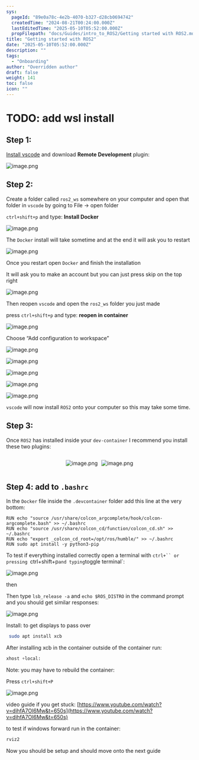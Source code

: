 ```yaml
---
sys:
  pageId: "89e0a78c-4e2b-4070-b327-d28cb0694742"
  createdTime: "2024-08-21T00:24:00.000Z"
  lastEditedTime: "2025-05-10T05:52:00.000Z"
  propFilepath: "docs/Guides/intro_to_ROS2/Getting started with ROS2.md"
title: "Getting started with ROS2"
date: "2025-05-10T05:52:00.000Z"
description: ""
tags:
  - "Onboarding"
author: "Overridden author"
draft: false
weight: 141
toc: false
icon: ""
---
```


# TODO: add wsl install

## Step 1:

[Install vscode](https://code.visualstudio.com/download) and download **Remote Development** plugin:

![image.png](https://prod-files-secure.s3.us-west-2.amazonaws.com/d518164a-d88e-44d1-a4ee-3adb3bd8bce0/efb52993-1881-4a40-b95e-6f020334f022/image.png?X-Amz-Algorithm=AWS4-HMAC-SHA256&X-Amz-Content-Sha256=UNSIGNED-PAYLOAD&X-Amz-Credential=ASIAZI2LB466WXSMDX2M%2F20250711%2Fus-west-2%2Fs3%2Faws4_request&X-Amz-Date=20250711T132520Z&X-Amz-Expires=3600&X-Amz-Security-Token=IQoJb3JpZ2luX2VjEMz%2F%2F%2F%2F%2F%2F%2F%2F%2F%2FwEaCXVzLXdlc3QtMiJGMEQCIE%2FOjDlqYll%2Bj%2F1scJxyqs%2FOaLBJeJ9FNpKE8vXIx3kbAiBMOgj9lsOUfey9QU5y3tT73zRSFuUFtNZfcTNdoq5UCSqIBAjV%2F%2F%2F%2F%2F%2F%2F%2F%2F%2F8BEAAaDDYzNzQyMzE4MzgwNSIMxKrbznIDOaoiPBE4KtwDPLtpqAt2U6xzZpfm1ZLJucSDqC0ygHKqSkWgxi7F55RpYsy%2FyRzaRJO0GsWguZJoPPlJsEXHHkAV9QbkamMty9VwmeDXX7oPbOrFMY97y9DkGVurni38xyJFFhT%2F4vySihHn6F9taX%2FYSfK7MeFvM8tt1mQhWFxnGXv4vnB8lc7egcxUvpyanH1z3a6jCQV2FioyIIs7R8eHZou0ubUmnviGXzDtlqSrI%2FBuDw23RMx5L1bHjakcN304RfXf4YlCcz2AdP8FxF%2BIx8rrwtL%2BmD1nWFq9Z%2Bd0%2BtJ9klidcKkoZvnbYhQ%2FIl3HndUEcgXkLFegZJjdUa%2BcDgWWWE9OSr5eSfsyxPYp8UBZHs%2B8iKqyoB%2F44dmUyShD2ahA8e4vNEajv3uflH6W7be92sKbJCzYVxLiGDbvJ77hQwHmjzdz79uCIvznP7sDa6RWsiGBmNv2ZQ5JitCIK0bACabusdFmNQsGPC0kGqoJzGjHuz%2BJZ4lrEKe624q3UpXf0APlci4a%2Bu4McCfLGyVJ9bbl222ahWcD2h%2Fo0LCmTMenKBrubs5GcZxXfjeHks%2FNxya4QtuMqFt%2Bk3iyC4Wco5OE%2FIVruCprpiUI0hlCBPrNimx8g7ixfTCAea3Aq1cw8P7DwwY6pgGULO2pX1IiTRhhocv%2FU%2BbG2LeZ5HWvHxXln6ydmbX1WlKYgbABC2I%2FNtrbSS%2BQ5Mi8rQOanI9wwIlV3p6Xla09EDSKMrkVBuLLw2UOMd7nkD%2FIoSozXYBp5IZYV9QH74mqDVysA%2BTfx0eh2A6Hj%2BasKzwal9wB9j%2FukdYz%2Bqb6lU7pJuxC9qFTaN8Io55r6R5z3T11Yox9j1jv8eOMsPhp5V1bQI9Z&X-Amz-Signature=94d6450c4e18c6a60cb9683f06ed071dd7139182e046fa3088ea448353299f3a&X-Amz-SignedHeaders=host&x-amz-checksum-mode=ENABLED&x-id=GetObject)

## Step 2:

Create a folder called `ros2_ws` somewhere on your computer and open that folder in `vscode` by going to File → open folder 

`ctrl+shift+p` and type: **Install Docker**

![image.png](https://prod-files-secure.s3.us-west-2.amazonaws.com/d518164a-d88e-44d1-a4ee-3adb3bd8bce0/2269dc0e-1cd5-47ff-bceb-c04ad9b2eab0/image.png?X-Amz-Algorithm=AWS4-HMAC-SHA256&X-Amz-Content-Sha256=UNSIGNED-PAYLOAD&X-Amz-Credential=ASIAZI2LB466WXSMDX2M%2F20250711%2Fus-west-2%2Fs3%2Faws4_request&X-Amz-Date=20250711T132519Z&X-Amz-Expires=3600&X-Amz-Security-Token=IQoJb3JpZ2luX2VjEMz%2F%2F%2F%2F%2F%2F%2F%2F%2F%2FwEaCXVzLXdlc3QtMiJGMEQCIE%2FOjDlqYll%2Bj%2F1scJxyqs%2FOaLBJeJ9FNpKE8vXIx3kbAiBMOgj9lsOUfey9QU5y3tT73zRSFuUFtNZfcTNdoq5UCSqIBAjV%2F%2F%2F%2F%2F%2F%2F%2F%2F%2F8BEAAaDDYzNzQyMzE4MzgwNSIMxKrbznIDOaoiPBE4KtwDPLtpqAt2U6xzZpfm1ZLJucSDqC0ygHKqSkWgxi7F55RpYsy%2FyRzaRJO0GsWguZJoPPlJsEXHHkAV9QbkamMty9VwmeDXX7oPbOrFMY97y9DkGVurni38xyJFFhT%2F4vySihHn6F9taX%2FYSfK7MeFvM8tt1mQhWFxnGXv4vnB8lc7egcxUvpyanH1z3a6jCQV2FioyIIs7R8eHZou0ubUmnviGXzDtlqSrI%2FBuDw23RMx5L1bHjakcN304RfXf4YlCcz2AdP8FxF%2BIx8rrwtL%2BmD1nWFq9Z%2Bd0%2BtJ9klidcKkoZvnbYhQ%2FIl3HndUEcgXkLFegZJjdUa%2BcDgWWWE9OSr5eSfsyxPYp8UBZHs%2B8iKqyoB%2F44dmUyShD2ahA8e4vNEajv3uflH6W7be92sKbJCzYVxLiGDbvJ77hQwHmjzdz79uCIvznP7sDa6RWsiGBmNv2ZQ5JitCIK0bACabusdFmNQsGPC0kGqoJzGjHuz%2BJZ4lrEKe624q3UpXf0APlci4a%2Bu4McCfLGyVJ9bbl222ahWcD2h%2Fo0LCmTMenKBrubs5GcZxXfjeHks%2FNxya4QtuMqFt%2Bk3iyC4Wco5OE%2FIVruCprpiUI0hlCBPrNimx8g7ixfTCAea3Aq1cw8P7DwwY6pgGULO2pX1IiTRhhocv%2FU%2BbG2LeZ5HWvHxXln6ydmbX1WlKYgbABC2I%2FNtrbSS%2BQ5Mi8rQOanI9wwIlV3p6Xla09EDSKMrkVBuLLw2UOMd7nkD%2FIoSozXYBp5IZYV9QH74mqDVysA%2BTfx0eh2A6Hj%2BasKzwal9wB9j%2FukdYz%2Bqb6lU7pJuxC9qFTaN8Io55r6R5z3T11Yox9j1jv8eOMsPhp5V1bQI9Z&X-Amz-Signature=5bd416fa918ffd9635031dbfabc5d58aaaad5085023d6e53d3857267a88a3eb0&X-Amz-SignedHeaders=host&x-amz-checksum-mode=ENABLED&x-id=GetObject)

The `Docker` install will take sometime and at the end it will ask you to restart

![image.png](https://prod-files-secure.s3.us-west-2.amazonaws.com/d518164a-d88e-44d1-a4ee-3adb3bd8bce0/ed233f78-be33-4b1f-b89c-9c346c0e961e/image.png?X-Amz-Algorithm=AWS4-HMAC-SHA256&X-Amz-Content-Sha256=UNSIGNED-PAYLOAD&X-Amz-Credential=ASIAZI2LB466WXSMDX2M%2F20250711%2Fus-west-2%2Fs3%2Faws4_request&X-Amz-Date=20250711T132519Z&X-Amz-Expires=3600&X-Amz-Security-Token=IQoJb3JpZ2luX2VjEMz%2F%2F%2F%2F%2F%2F%2F%2F%2F%2FwEaCXVzLXdlc3QtMiJGMEQCIE%2FOjDlqYll%2Bj%2F1scJxyqs%2FOaLBJeJ9FNpKE8vXIx3kbAiBMOgj9lsOUfey9QU5y3tT73zRSFuUFtNZfcTNdoq5UCSqIBAjV%2F%2F%2F%2F%2F%2F%2F%2F%2F%2F8BEAAaDDYzNzQyMzE4MzgwNSIMxKrbznIDOaoiPBE4KtwDPLtpqAt2U6xzZpfm1ZLJucSDqC0ygHKqSkWgxi7F55RpYsy%2FyRzaRJO0GsWguZJoPPlJsEXHHkAV9QbkamMty9VwmeDXX7oPbOrFMY97y9DkGVurni38xyJFFhT%2F4vySihHn6F9taX%2FYSfK7MeFvM8tt1mQhWFxnGXv4vnB8lc7egcxUvpyanH1z3a6jCQV2FioyIIs7R8eHZou0ubUmnviGXzDtlqSrI%2FBuDw23RMx5L1bHjakcN304RfXf4YlCcz2AdP8FxF%2BIx8rrwtL%2BmD1nWFq9Z%2Bd0%2BtJ9klidcKkoZvnbYhQ%2FIl3HndUEcgXkLFegZJjdUa%2BcDgWWWE9OSr5eSfsyxPYp8UBZHs%2B8iKqyoB%2F44dmUyShD2ahA8e4vNEajv3uflH6W7be92sKbJCzYVxLiGDbvJ77hQwHmjzdz79uCIvznP7sDa6RWsiGBmNv2ZQ5JitCIK0bACabusdFmNQsGPC0kGqoJzGjHuz%2BJZ4lrEKe624q3UpXf0APlci4a%2Bu4McCfLGyVJ9bbl222ahWcD2h%2Fo0LCmTMenKBrubs5GcZxXfjeHks%2FNxya4QtuMqFt%2Bk3iyC4Wco5OE%2FIVruCprpiUI0hlCBPrNimx8g7ixfTCAea3Aq1cw8P7DwwY6pgGULO2pX1IiTRhhocv%2FU%2BbG2LeZ5HWvHxXln6ydmbX1WlKYgbABC2I%2FNtrbSS%2BQ5Mi8rQOanI9wwIlV3p6Xla09EDSKMrkVBuLLw2UOMd7nkD%2FIoSozXYBp5IZYV9QH74mqDVysA%2BTfx0eh2A6Hj%2BasKzwal9wB9j%2FukdYz%2Bqb6lU7pJuxC9qFTaN8Io55r6R5z3T11Yox9j1jv8eOMsPhp5V1bQI9Z&X-Amz-Signature=9bfda0313495f6982377dc3db69f8f45bbdf7ff2cbb1324f2e1fe5f2a8ce2417&X-Amz-SignedHeaders=host&x-amz-checksum-mode=ENABLED&x-id=GetObject)

Once you restart open `Docker` and finish the installation

It will ask you to make an account but you can just press skip on the top right

![image.png](https://prod-files-secure.s3.us-west-2.amazonaws.com/d518164a-d88e-44d1-a4ee-3adb3bd8bce0/21010ad9-1659-4fd9-9f59-9932a09b2a3d/image.png?X-Amz-Algorithm=AWS4-HMAC-SHA256&X-Amz-Content-Sha256=UNSIGNED-PAYLOAD&X-Amz-Credential=ASIAZI2LB466WXSMDX2M%2F20250711%2Fus-west-2%2Fs3%2Faws4_request&X-Amz-Date=20250711T132520Z&X-Amz-Expires=3600&X-Amz-Security-Token=IQoJb3JpZ2luX2VjEMz%2F%2F%2F%2F%2F%2F%2F%2F%2F%2FwEaCXVzLXdlc3QtMiJGMEQCIE%2FOjDlqYll%2Bj%2F1scJxyqs%2FOaLBJeJ9FNpKE8vXIx3kbAiBMOgj9lsOUfey9QU5y3tT73zRSFuUFtNZfcTNdoq5UCSqIBAjV%2F%2F%2F%2F%2F%2F%2F%2F%2F%2F8BEAAaDDYzNzQyMzE4MzgwNSIMxKrbznIDOaoiPBE4KtwDPLtpqAt2U6xzZpfm1ZLJucSDqC0ygHKqSkWgxi7F55RpYsy%2FyRzaRJO0GsWguZJoPPlJsEXHHkAV9QbkamMty9VwmeDXX7oPbOrFMY97y9DkGVurni38xyJFFhT%2F4vySihHn6F9taX%2FYSfK7MeFvM8tt1mQhWFxnGXv4vnB8lc7egcxUvpyanH1z3a6jCQV2FioyIIs7R8eHZou0ubUmnviGXzDtlqSrI%2FBuDw23RMx5L1bHjakcN304RfXf4YlCcz2AdP8FxF%2BIx8rrwtL%2BmD1nWFq9Z%2Bd0%2BtJ9klidcKkoZvnbYhQ%2FIl3HndUEcgXkLFegZJjdUa%2BcDgWWWE9OSr5eSfsyxPYp8UBZHs%2B8iKqyoB%2F44dmUyShD2ahA8e4vNEajv3uflH6W7be92sKbJCzYVxLiGDbvJ77hQwHmjzdz79uCIvznP7sDa6RWsiGBmNv2ZQ5JitCIK0bACabusdFmNQsGPC0kGqoJzGjHuz%2BJZ4lrEKe624q3UpXf0APlci4a%2Bu4McCfLGyVJ9bbl222ahWcD2h%2Fo0LCmTMenKBrubs5GcZxXfjeHks%2FNxya4QtuMqFt%2Bk3iyC4Wco5OE%2FIVruCprpiUI0hlCBPrNimx8g7ixfTCAea3Aq1cw8P7DwwY6pgGULO2pX1IiTRhhocv%2FU%2BbG2LeZ5HWvHxXln6ydmbX1WlKYgbABC2I%2FNtrbSS%2BQ5Mi8rQOanI9wwIlV3p6Xla09EDSKMrkVBuLLw2UOMd7nkD%2FIoSozXYBp5IZYV9QH74mqDVysA%2BTfx0eh2A6Hj%2BasKzwal9wB9j%2FukdYz%2Bqb6lU7pJuxC9qFTaN8Io55r6R5z3T11Yox9j1jv8eOMsPhp5V1bQI9Z&X-Amz-Signature=157711e9a3ca779c3a9ea708873cd8ed04d6fb5e0c6c383aa46b7566afe474a2&X-Amz-SignedHeaders=host&x-amz-checksum-mode=ENABLED&x-id=GetObject)

Then reopen `vscode` and open the `ros2_ws` folder you just made

press `ctrl+shift+p` and type: **reopen in container**

![image.png](https://prod-files-secure.s3.us-west-2.amazonaws.com/d518164a-d88e-44d1-a4ee-3adb3bd8bce0/4e93b8c2-41ad-488c-8095-c74205196118/image.png?X-Amz-Algorithm=AWS4-HMAC-SHA256&X-Amz-Content-Sha256=UNSIGNED-PAYLOAD&X-Amz-Credential=ASIAZI2LB466WXSMDX2M%2F20250711%2Fus-west-2%2Fs3%2Faws4_request&X-Amz-Date=20250711T132519Z&X-Amz-Expires=3600&X-Amz-Security-Token=IQoJb3JpZ2luX2VjEMz%2F%2F%2F%2F%2F%2F%2F%2F%2F%2FwEaCXVzLXdlc3QtMiJGMEQCIE%2FOjDlqYll%2Bj%2F1scJxyqs%2FOaLBJeJ9FNpKE8vXIx3kbAiBMOgj9lsOUfey9QU5y3tT73zRSFuUFtNZfcTNdoq5UCSqIBAjV%2F%2F%2F%2F%2F%2F%2F%2F%2F%2F8BEAAaDDYzNzQyMzE4MzgwNSIMxKrbznIDOaoiPBE4KtwDPLtpqAt2U6xzZpfm1ZLJucSDqC0ygHKqSkWgxi7F55RpYsy%2FyRzaRJO0GsWguZJoPPlJsEXHHkAV9QbkamMty9VwmeDXX7oPbOrFMY97y9DkGVurni38xyJFFhT%2F4vySihHn6F9taX%2FYSfK7MeFvM8tt1mQhWFxnGXv4vnB8lc7egcxUvpyanH1z3a6jCQV2FioyIIs7R8eHZou0ubUmnviGXzDtlqSrI%2FBuDw23RMx5L1bHjakcN304RfXf4YlCcz2AdP8FxF%2BIx8rrwtL%2BmD1nWFq9Z%2Bd0%2BtJ9klidcKkoZvnbYhQ%2FIl3HndUEcgXkLFegZJjdUa%2BcDgWWWE9OSr5eSfsyxPYp8UBZHs%2B8iKqyoB%2F44dmUyShD2ahA8e4vNEajv3uflH6W7be92sKbJCzYVxLiGDbvJ77hQwHmjzdz79uCIvznP7sDa6RWsiGBmNv2ZQ5JitCIK0bACabusdFmNQsGPC0kGqoJzGjHuz%2BJZ4lrEKe624q3UpXf0APlci4a%2Bu4McCfLGyVJ9bbl222ahWcD2h%2Fo0LCmTMenKBrubs5GcZxXfjeHks%2FNxya4QtuMqFt%2Bk3iyC4Wco5OE%2FIVruCprpiUI0hlCBPrNimx8g7ixfTCAea3Aq1cw8P7DwwY6pgGULO2pX1IiTRhhocv%2FU%2BbG2LeZ5HWvHxXln6ydmbX1WlKYgbABC2I%2FNtrbSS%2BQ5Mi8rQOanI9wwIlV3p6Xla09EDSKMrkVBuLLw2UOMd7nkD%2FIoSozXYBp5IZYV9QH74mqDVysA%2BTfx0eh2A6Hj%2BasKzwal9wB9j%2FukdYz%2Bqb6lU7pJuxC9qFTaN8Io55r6R5z3T11Yox9j1jv8eOMsPhp5V1bQI9Z&X-Amz-Signature=4f27d94ddb51c35074fb946c4d2460b7ffc59e13bc699a0dd97ff3533f25a5fe&X-Amz-SignedHeaders=host&x-amz-checksum-mode=ENABLED&x-id=GetObject)

Choose “Add configuration to workspace”

![image.png](https://prod-files-secure.s3.us-west-2.amazonaws.com/d518164a-d88e-44d1-a4ee-3adb3bd8bce0/9560b282-5060-4989-ba37-97e7b2c22476/image.png?X-Amz-Algorithm=AWS4-HMAC-SHA256&X-Amz-Content-Sha256=UNSIGNED-PAYLOAD&X-Amz-Credential=ASIAZI2LB466WXSMDX2M%2F20250711%2Fus-west-2%2Fs3%2Faws4_request&X-Amz-Date=20250711T132520Z&X-Amz-Expires=3600&X-Amz-Security-Token=IQoJb3JpZ2luX2VjEMz%2F%2F%2F%2F%2F%2F%2F%2F%2F%2FwEaCXVzLXdlc3QtMiJGMEQCIE%2FOjDlqYll%2Bj%2F1scJxyqs%2FOaLBJeJ9FNpKE8vXIx3kbAiBMOgj9lsOUfey9QU5y3tT73zRSFuUFtNZfcTNdoq5UCSqIBAjV%2F%2F%2F%2F%2F%2F%2F%2F%2F%2F8BEAAaDDYzNzQyMzE4MzgwNSIMxKrbznIDOaoiPBE4KtwDPLtpqAt2U6xzZpfm1ZLJucSDqC0ygHKqSkWgxi7F55RpYsy%2FyRzaRJO0GsWguZJoPPlJsEXHHkAV9QbkamMty9VwmeDXX7oPbOrFMY97y9DkGVurni38xyJFFhT%2F4vySihHn6F9taX%2FYSfK7MeFvM8tt1mQhWFxnGXv4vnB8lc7egcxUvpyanH1z3a6jCQV2FioyIIs7R8eHZou0ubUmnviGXzDtlqSrI%2FBuDw23RMx5L1bHjakcN304RfXf4YlCcz2AdP8FxF%2BIx8rrwtL%2BmD1nWFq9Z%2Bd0%2BtJ9klidcKkoZvnbYhQ%2FIl3HndUEcgXkLFegZJjdUa%2BcDgWWWE9OSr5eSfsyxPYp8UBZHs%2B8iKqyoB%2F44dmUyShD2ahA8e4vNEajv3uflH6W7be92sKbJCzYVxLiGDbvJ77hQwHmjzdz79uCIvznP7sDa6RWsiGBmNv2ZQ5JitCIK0bACabusdFmNQsGPC0kGqoJzGjHuz%2BJZ4lrEKe624q3UpXf0APlci4a%2Bu4McCfLGyVJ9bbl222ahWcD2h%2Fo0LCmTMenKBrubs5GcZxXfjeHks%2FNxya4QtuMqFt%2Bk3iyC4Wco5OE%2FIVruCprpiUI0hlCBPrNimx8g7ixfTCAea3Aq1cw8P7DwwY6pgGULO2pX1IiTRhhocv%2FU%2BbG2LeZ5HWvHxXln6ydmbX1WlKYgbABC2I%2FNtrbSS%2BQ5Mi8rQOanI9wwIlV3p6Xla09EDSKMrkVBuLLw2UOMd7nkD%2FIoSozXYBp5IZYV9QH74mqDVysA%2BTfx0eh2A6Hj%2BasKzwal9wB9j%2FukdYz%2Bqb6lU7pJuxC9qFTaN8Io55r6R5z3T11Yox9j1jv8eOMsPhp5V1bQI9Z&X-Amz-Signature=3e445053324e92a6baa0237d3d27d866f9adeaab72ef5695674343e3ef86bb9f&X-Amz-SignedHeaders=host&x-amz-checksum-mode=ENABLED&x-id=GetObject)

![image.png](https://prod-files-secure.s3.us-west-2.amazonaws.com/d518164a-d88e-44d1-a4ee-3adb3bd8bce0/2ee63f81-886b-48e8-a553-dc6e5eac99e4/image.png?X-Amz-Algorithm=AWS4-HMAC-SHA256&X-Amz-Content-Sha256=UNSIGNED-PAYLOAD&X-Amz-Credential=ASIAZI2LB466WXSMDX2M%2F20250711%2Fus-west-2%2Fs3%2Faws4_request&X-Amz-Date=20250711T132520Z&X-Amz-Expires=3600&X-Amz-Security-Token=IQoJb3JpZ2luX2VjEMz%2F%2F%2F%2F%2F%2F%2F%2F%2F%2FwEaCXVzLXdlc3QtMiJGMEQCIE%2FOjDlqYll%2Bj%2F1scJxyqs%2FOaLBJeJ9FNpKE8vXIx3kbAiBMOgj9lsOUfey9QU5y3tT73zRSFuUFtNZfcTNdoq5UCSqIBAjV%2F%2F%2F%2F%2F%2F%2F%2F%2F%2F8BEAAaDDYzNzQyMzE4MzgwNSIMxKrbznIDOaoiPBE4KtwDPLtpqAt2U6xzZpfm1ZLJucSDqC0ygHKqSkWgxi7F55RpYsy%2FyRzaRJO0GsWguZJoPPlJsEXHHkAV9QbkamMty9VwmeDXX7oPbOrFMY97y9DkGVurni38xyJFFhT%2F4vySihHn6F9taX%2FYSfK7MeFvM8tt1mQhWFxnGXv4vnB8lc7egcxUvpyanH1z3a6jCQV2FioyIIs7R8eHZou0ubUmnviGXzDtlqSrI%2FBuDw23RMx5L1bHjakcN304RfXf4YlCcz2AdP8FxF%2BIx8rrwtL%2BmD1nWFq9Z%2Bd0%2BtJ9klidcKkoZvnbYhQ%2FIl3HndUEcgXkLFegZJjdUa%2BcDgWWWE9OSr5eSfsyxPYp8UBZHs%2B8iKqyoB%2F44dmUyShD2ahA8e4vNEajv3uflH6W7be92sKbJCzYVxLiGDbvJ77hQwHmjzdz79uCIvznP7sDa6RWsiGBmNv2ZQ5JitCIK0bACabusdFmNQsGPC0kGqoJzGjHuz%2BJZ4lrEKe624q3UpXf0APlci4a%2Bu4McCfLGyVJ9bbl222ahWcD2h%2Fo0LCmTMenKBrubs5GcZxXfjeHks%2FNxya4QtuMqFt%2Bk3iyC4Wco5OE%2FIVruCprpiUI0hlCBPrNimx8g7ixfTCAea3Aq1cw8P7DwwY6pgGULO2pX1IiTRhhocv%2FU%2BbG2LeZ5HWvHxXln6ydmbX1WlKYgbABC2I%2FNtrbSS%2BQ5Mi8rQOanI9wwIlV3p6Xla09EDSKMrkVBuLLw2UOMd7nkD%2FIoSozXYBp5IZYV9QH74mqDVysA%2BTfx0eh2A6Hj%2BasKzwal9wB9j%2FukdYz%2Bqb6lU7pJuxC9qFTaN8Io55r6R5z3T11Yox9j1jv8eOMsPhp5V1bQI9Z&X-Amz-Signature=5d90f63776d10d927c1d8072ab52ab5a734f94b2ba05cf4bfbf76dc934349579&X-Amz-SignedHeaders=host&x-amz-checksum-mode=ENABLED&x-id=GetObject)

![image.png](https://prod-files-secure.s3.us-west-2.amazonaws.com/d518164a-d88e-44d1-a4ee-3adb3bd8bce0/ae1580b2-b048-407e-aed9-b584224a7a04/image.png?X-Amz-Algorithm=AWS4-HMAC-SHA256&X-Amz-Content-Sha256=UNSIGNED-PAYLOAD&X-Amz-Credential=ASIAZI2LB466WXSMDX2M%2F20250711%2Fus-west-2%2Fs3%2Faws4_request&X-Amz-Date=20250711T132519Z&X-Amz-Expires=3600&X-Amz-Security-Token=IQoJb3JpZ2luX2VjEMz%2F%2F%2F%2F%2F%2F%2F%2F%2F%2FwEaCXVzLXdlc3QtMiJGMEQCIE%2FOjDlqYll%2Bj%2F1scJxyqs%2FOaLBJeJ9FNpKE8vXIx3kbAiBMOgj9lsOUfey9QU5y3tT73zRSFuUFtNZfcTNdoq5UCSqIBAjV%2F%2F%2F%2F%2F%2F%2F%2F%2F%2F8BEAAaDDYzNzQyMzE4MzgwNSIMxKrbznIDOaoiPBE4KtwDPLtpqAt2U6xzZpfm1ZLJucSDqC0ygHKqSkWgxi7F55RpYsy%2FyRzaRJO0GsWguZJoPPlJsEXHHkAV9QbkamMty9VwmeDXX7oPbOrFMY97y9DkGVurni38xyJFFhT%2F4vySihHn6F9taX%2FYSfK7MeFvM8tt1mQhWFxnGXv4vnB8lc7egcxUvpyanH1z3a6jCQV2FioyIIs7R8eHZou0ubUmnviGXzDtlqSrI%2FBuDw23RMx5L1bHjakcN304RfXf4YlCcz2AdP8FxF%2BIx8rrwtL%2BmD1nWFq9Z%2Bd0%2BtJ9klidcKkoZvnbYhQ%2FIl3HndUEcgXkLFegZJjdUa%2BcDgWWWE9OSr5eSfsyxPYp8UBZHs%2B8iKqyoB%2F44dmUyShD2ahA8e4vNEajv3uflH6W7be92sKbJCzYVxLiGDbvJ77hQwHmjzdz79uCIvznP7sDa6RWsiGBmNv2ZQ5JitCIK0bACabusdFmNQsGPC0kGqoJzGjHuz%2BJZ4lrEKe624q3UpXf0APlci4a%2Bu4McCfLGyVJ9bbl222ahWcD2h%2Fo0LCmTMenKBrubs5GcZxXfjeHks%2FNxya4QtuMqFt%2Bk3iyC4Wco5OE%2FIVruCprpiUI0hlCBPrNimx8g7ixfTCAea3Aq1cw8P7DwwY6pgGULO2pX1IiTRhhocv%2FU%2BbG2LeZ5HWvHxXln6ydmbX1WlKYgbABC2I%2FNtrbSS%2BQ5Mi8rQOanI9wwIlV3p6Xla09EDSKMrkVBuLLw2UOMd7nkD%2FIoSozXYBp5IZYV9QH74mqDVysA%2BTfx0eh2A6Hj%2BasKzwal9wB9j%2FukdYz%2Bqb6lU7pJuxC9qFTaN8Io55r6R5z3T11Yox9j1jv8eOMsPhp5V1bQI9Z&X-Amz-Signature=b889527e2f4fa7f32228f9d9f0db08ef972c03459a5ad82ff7d4d48b9907a4ad&X-Amz-SignedHeaders=host&x-amz-checksum-mode=ENABLED&x-id=GetObject)

![image.png](https://prod-files-secure.s3.us-west-2.amazonaws.com/d518164a-d88e-44d1-a4ee-3adb3bd8bce0/53255b28-f75e-430f-b9e3-c0ac8577e42b/image.png?X-Amz-Algorithm=AWS4-HMAC-SHA256&X-Amz-Content-Sha256=UNSIGNED-PAYLOAD&X-Amz-Credential=ASIAZI2LB466WXSMDX2M%2F20250711%2Fus-west-2%2Fs3%2Faws4_request&X-Amz-Date=20250711T132519Z&X-Amz-Expires=3600&X-Amz-Security-Token=IQoJb3JpZ2luX2VjEMz%2F%2F%2F%2F%2F%2F%2F%2F%2F%2FwEaCXVzLXdlc3QtMiJGMEQCIE%2FOjDlqYll%2Bj%2F1scJxyqs%2FOaLBJeJ9FNpKE8vXIx3kbAiBMOgj9lsOUfey9QU5y3tT73zRSFuUFtNZfcTNdoq5UCSqIBAjV%2F%2F%2F%2F%2F%2F%2F%2F%2F%2F8BEAAaDDYzNzQyMzE4MzgwNSIMxKrbznIDOaoiPBE4KtwDPLtpqAt2U6xzZpfm1ZLJucSDqC0ygHKqSkWgxi7F55RpYsy%2FyRzaRJO0GsWguZJoPPlJsEXHHkAV9QbkamMty9VwmeDXX7oPbOrFMY97y9DkGVurni38xyJFFhT%2F4vySihHn6F9taX%2FYSfK7MeFvM8tt1mQhWFxnGXv4vnB8lc7egcxUvpyanH1z3a6jCQV2FioyIIs7R8eHZou0ubUmnviGXzDtlqSrI%2FBuDw23RMx5L1bHjakcN304RfXf4YlCcz2AdP8FxF%2BIx8rrwtL%2BmD1nWFq9Z%2Bd0%2BtJ9klidcKkoZvnbYhQ%2FIl3HndUEcgXkLFegZJjdUa%2BcDgWWWE9OSr5eSfsyxPYp8UBZHs%2B8iKqyoB%2F44dmUyShD2ahA8e4vNEajv3uflH6W7be92sKbJCzYVxLiGDbvJ77hQwHmjzdz79uCIvznP7sDa6RWsiGBmNv2ZQ5JitCIK0bACabusdFmNQsGPC0kGqoJzGjHuz%2BJZ4lrEKe624q3UpXf0APlci4a%2Bu4McCfLGyVJ9bbl222ahWcD2h%2Fo0LCmTMenKBrubs5GcZxXfjeHks%2FNxya4QtuMqFt%2Bk3iyC4Wco5OE%2FIVruCprpiUI0hlCBPrNimx8g7ixfTCAea3Aq1cw8P7DwwY6pgGULO2pX1IiTRhhocv%2FU%2BbG2LeZ5HWvHxXln6ydmbX1WlKYgbABC2I%2FNtrbSS%2BQ5Mi8rQOanI9wwIlV3p6Xla09EDSKMrkVBuLLw2UOMd7nkD%2FIoSozXYBp5IZYV9QH74mqDVysA%2BTfx0eh2A6Hj%2BasKzwal9wB9j%2FukdYz%2Bqb6lU7pJuxC9qFTaN8Io55r6R5z3T11Yox9j1jv8eOMsPhp5V1bQI9Z&X-Amz-Signature=42ccdc4fffcc79bdee850683c57641071e60bf8c63a9176621997a9af2a02b26&X-Amz-SignedHeaders=host&x-amz-checksum-mode=ENABLED&x-id=GetObject)

![image.png](https://prod-files-secure.s3.us-west-2.amazonaws.com/d518164a-d88e-44d1-a4ee-3adb3bd8bce0/7c562767-5af9-4ffb-97d1-327bcdf4ee00/image.png?X-Amz-Algorithm=AWS4-HMAC-SHA256&X-Amz-Content-Sha256=UNSIGNED-PAYLOAD&X-Amz-Credential=ASIAZI2LB466WXSMDX2M%2F20250711%2Fus-west-2%2Fs3%2Faws4_request&X-Amz-Date=20250711T132520Z&X-Amz-Expires=3600&X-Amz-Security-Token=IQoJb3JpZ2luX2VjEMz%2F%2F%2F%2F%2F%2F%2F%2F%2F%2FwEaCXVzLXdlc3QtMiJGMEQCIE%2FOjDlqYll%2Bj%2F1scJxyqs%2FOaLBJeJ9FNpKE8vXIx3kbAiBMOgj9lsOUfey9QU5y3tT73zRSFuUFtNZfcTNdoq5UCSqIBAjV%2F%2F%2F%2F%2F%2F%2F%2F%2F%2F8BEAAaDDYzNzQyMzE4MzgwNSIMxKrbznIDOaoiPBE4KtwDPLtpqAt2U6xzZpfm1ZLJucSDqC0ygHKqSkWgxi7F55RpYsy%2FyRzaRJO0GsWguZJoPPlJsEXHHkAV9QbkamMty9VwmeDXX7oPbOrFMY97y9DkGVurni38xyJFFhT%2F4vySihHn6F9taX%2FYSfK7MeFvM8tt1mQhWFxnGXv4vnB8lc7egcxUvpyanH1z3a6jCQV2FioyIIs7R8eHZou0ubUmnviGXzDtlqSrI%2FBuDw23RMx5L1bHjakcN304RfXf4YlCcz2AdP8FxF%2BIx8rrwtL%2BmD1nWFq9Z%2Bd0%2BtJ9klidcKkoZvnbYhQ%2FIl3HndUEcgXkLFegZJjdUa%2BcDgWWWE9OSr5eSfsyxPYp8UBZHs%2B8iKqyoB%2F44dmUyShD2ahA8e4vNEajv3uflH6W7be92sKbJCzYVxLiGDbvJ77hQwHmjzdz79uCIvznP7sDa6RWsiGBmNv2ZQ5JitCIK0bACabusdFmNQsGPC0kGqoJzGjHuz%2BJZ4lrEKe624q3UpXf0APlci4a%2Bu4McCfLGyVJ9bbl222ahWcD2h%2Fo0LCmTMenKBrubs5GcZxXfjeHks%2FNxya4QtuMqFt%2Bk3iyC4Wco5OE%2FIVruCprpiUI0hlCBPrNimx8g7ixfTCAea3Aq1cw8P7DwwY6pgGULO2pX1IiTRhhocv%2FU%2BbG2LeZ5HWvHxXln6ydmbX1WlKYgbABC2I%2FNtrbSS%2BQ5Mi8rQOanI9wwIlV3p6Xla09EDSKMrkVBuLLw2UOMd7nkD%2FIoSozXYBp5IZYV9QH74mqDVysA%2BTfx0eh2A6Hj%2BasKzwal9wB9j%2FukdYz%2Bqb6lU7pJuxC9qFTaN8Io55r6R5z3T11Yox9j1jv8eOMsPhp5V1bQI9Z&X-Amz-Signature=cff79524108944a2c0e075b32d4a255c0f0eed34502118592220c414dc28e10d&X-Amz-SignedHeaders=host&x-amz-checksum-mode=ENABLED&x-id=GetObject)

`vscode` will now install `ROS2` onto your computer so this may take some time.

## Step 3:

Once `ROS2` has installed inside your `dev-container` I recommend you install these two plugins:

<div style="display: flex;flex-direction: row; column-gap:10px; max-width: 630px;justify-content: center;">
<div>

![image.png](https://prod-files-secure.s3.us-west-2.amazonaws.com/d518164a-d88e-44d1-a4ee-3adb3bd8bce0/3fc3d550-5a54-4ba1-ba6b-faa01cdb7369/image.png?X-Amz-Algorithm=AWS4-HMAC-SHA256&X-Amz-Content-Sha256=UNSIGNED-PAYLOAD&X-Amz-Credential=ASIAZI2LB466VUOK4IB2%2F20250711%2Fus-west-2%2Fs3%2Faws4_request&X-Amz-Date=20250711T132525Z&X-Amz-Expires=3600&X-Amz-Security-Token=IQoJb3JpZ2luX2VjEMz%2F%2F%2F%2F%2F%2F%2F%2F%2F%2FwEaCXVzLXdlc3QtMiJIMEYCIQC5ZYvqEBjsnwsKrQtTXmf0zweNGQzmJLgyHi1hcWOafwIhAK%2FQ8Q4nb3BbzJRQsVLZH85YbsfyCrrBe79zIkvi3Y6TKogECNX%2F%2F%2F%2F%2F%2F%2F%2F%2F%2FwEQABoMNjM3NDIzMTgzODA1IgweWwmmP7s9G7SvtvMq3AN9ovCa6OnTjl8qPXnp57bvXSL01foo6zQSC1oQhAM0P%2FQOewtQOm4afxWS3STXsNa1GzSDLOgPIq9S75FNfxsI7rlAazA2GOQW96M4QO9ZUFOu%2FSURZqV44Ze5rNPEBL1Uw0fCsgJ0Zlv2P%2BCSP7K6qXgwnnV7t84XsxaEd6bRFFwY7AuVWxMn0eoZP44YhiCRtlwra17sjGGWJUUerdd%2BZqNF5cmKCSrwjp8%2Fa6i7BuEtl%2FM6sumKeVUSgoaMJ2irg4esPf0VTbO3acqm7RlzqQlmeTHkanwt558%2BJoKvXEPrtSN0Y0vuu5aNlqTVt2PsLt9DIMcg5TJZ2U2s9qc9rzc3zE2YBovJqKo8EsAA4ykL1YeYw5cEJKsfQDhOObfUdsgESxhJ2CWgdoYAoofmbD%2B7Or4n6em%2F2diGx88ECfScK6h3LTROgGDd8jhZd3qpQmyaF5ZGly%2BMCQ4HGVihbtsRw2h10lVUjH4m5y5hDAHRWYv4D9R1TkEEXzU5OaDOMm%2B09Bvj90FmOz%2FM%2BksjeLpftinPyFvqnWAGbly0S7bXXbxsrDU3Stx10pyY7dO0fQ5W7NLVU5eoo%2FDvc1AUngfrU10opq4UgGb%2Bzzb9r4TRu6qOhCbadjT8FTD9%2FsPDBjqkATslXpq1Vl%2FOgrSA7KFV1%2BP%2BcQBLVhVQalSP%2FiZe%2FM%2FumCpBQcCmjCwxygBdm8NUQL7NnUHAOlQYH24aRwerIKJrot0IUIns%2BVochLDDbH%2B9FQ%2BB8vY5OnawVEV0nAmj2AE6bkPzuNisd19HZ2clDlikZaEUMuvGOmFU%2BnkhoXYjVeE08fnkIMqNLdw03fw5sI112OwKcafxYWDh99qJNfgPQA%2FB&X-Amz-Signature=c9ad128282d6035d652ad109d54422e32d80c225b9e0db2f7d2daebdc0907618&X-Amz-SignedHeaders=host&x-amz-checksum-mode=ENABLED&x-id=GetObject)

</div>
<div>

![image.png](https://prod-files-secure.s3.us-west-2.amazonaws.com/d518164a-d88e-44d1-a4ee-3adb3bd8bce0/d994cc66-13c2-4093-a5a3-f84cf4601a82/image.png?X-Amz-Algorithm=AWS4-HMAC-SHA256&X-Amz-Content-Sha256=UNSIGNED-PAYLOAD&X-Amz-Credential=ASIAZI2LB46645ESB5Y2%2F20250711%2Fus-west-2%2Fs3%2Faws4_request&X-Amz-Date=20250711T132526Z&X-Amz-Expires=3600&X-Amz-Security-Token=IQoJb3JpZ2luX2VjEMz%2F%2F%2F%2F%2F%2F%2F%2F%2F%2FwEaCXVzLXdlc3QtMiJHMEUCICSIN8BHeBDjLOPZCazf8tmrD8O4SDRE0baiZJbWhw2VAiEA%2FZY6MMIIf7S8Nx4qi8Au6NxgLNbKtlc0AOoqEDrCX5gqiAQI1f%2F%2F%2F%2F%2F%2F%2F%2F%2F%2FARAAGgw2Mzc0MjMxODM4MDUiDCtvxxeIeplksycHLCrcA78f1RYygjuBmQ0pbTMYK8e4czvCGgF%2F9tzadp1BFbB%2Fl5bswrd9iA%2BSPvMs8bjY1db8MmrB1n%2F%2BkTZV5EVhwa1ZSO%2FgvWGZd3Jjt%2B5a5UbEGbZ9ihLZnMJfPwv3gTUYr8FpVgtTMhMrRbwl4sRHZ4geAgOW1wP07b24a4PIKb3RIeLxK6p3%2F3tLo4CUENuN9Y7TWaRPBhdOUl9mmUkUMQNJUdBn9ARASLZ%2FgdhIEYBvyqqu4j8lcLFhRt8EAl7UnyUqoLSHGnQLOcj4t%2B2Ff80L8hscn8m%2FWAOFkSmCZN6beXIWfTlhlu%2FI322XrC%2BSnkVUhnSf3y44Q4MaATkebwikzxhDSIgOKgR8D7QFseqUbb1mlO0NQin1fRDz87IcnbG3zimnzJ%2BsF3oud7A4YoEk3SyZOouIg6Bz1TE0hZhJs%2BOniepURjw1Qk4FZ%2ByYewIBSdPZrO0kAcLwqvJscHfrM60kOi7buCIuCxettixFkmaESaE4m7vkvRC4ZAivxCnjIS%2BYqSJ7t8ZqmgBcz3V%2FeJIICMJ97eEXh%2FpPahci1f9MHbzUpEJJd5BeBOrOOfWH%2FlUvcaRhzvDFwkWC83bh6j8xkMgodadwafUeuGZWDQkM%2FbyV%2B5YFWlX4MLH%2Bw8MGOqUBcpp0HsIAQBLD6kYgFq4iBwIPc69BI2bSrdebhr5%2BCMq5O1xp7fPloGBiaTeeHGwkkONnskYWnpKmGDVCcFR%2B6jTzXxKKlbcmVn93InSO1PBIZVlN1jEr10fKtOKVDLZ5lICJwh5o%2Bx8UDToUzbZrna4CyQczSdqYdLuXsAch3sE3Iso2To0x1MFinwqKtlHPwTWqYjPDi4y4gptVjzNVwc79MGMa&X-Amz-Signature=a2cc926a530a1c1cfc3363f7cffcfb01c30852f4c90cb570fa0b4f20117b59e4&X-Amz-SignedHeaders=host&x-amz-checksum-mode=ENABLED&x-id=GetObject)

</div>
</div>

## Step 4: add to `.bashrc`

In the `Docker` file inside the `.devcontainer` folder add this line at the very bottom: 

```docker
RUN echo "source /usr/share/colcon_argcomplete/hook/colcon-argcomplete.bash" >> ~/.bashrc
RUN echo "source /usr/share/colcon_cd/function/colcon_cd.sh" >> ~/.bashrc
RUN echo "export _colcon_cd_root=/opt/ros/humble/" >> ~/.bashrc
RUN sudo apt install -y python3-pip 
```

To test if everything installed correctly open a terminal with `ctrl+`` or pressing `ctrl+shift+p` and typing `toggle terminal`:

![image.png](https://prod-files-secure.s3.us-west-2.amazonaws.com/d518164a-d88e-44d1-a4ee-3adb3bd8bce0/6a4943d8-b04e-4c02-9a58-775f3384d1a5/image.png?X-Amz-Algorithm=AWS4-HMAC-SHA256&X-Amz-Content-Sha256=UNSIGNED-PAYLOAD&X-Amz-Credential=ASIAZI2LB466WXSMDX2M%2F20250711%2Fus-west-2%2Fs3%2Faws4_request&X-Amz-Date=20250711T132520Z&X-Amz-Expires=3600&X-Amz-Security-Token=IQoJb3JpZ2luX2VjEMz%2F%2F%2F%2F%2F%2F%2F%2F%2F%2FwEaCXVzLXdlc3QtMiJGMEQCIE%2FOjDlqYll%2Bj%2F1scJxyqs%2FOaLBJeJ9FNpKE8vXIx3kbAiBMOgj9lsOUfey9QU5y3tT73zRSFuUFtNZfcTNdoq5UCSqIBAjV%2F%2F%2F%2F%2F%2F%2F%2F%2F%2F8BEAAaDDYzNzQyMzE4MzgwNSIMxKrbznIDOaoiPBE4KtwDPLtpqAt2U6xzZpfm1ZLJucSDqC0ygHKqSkWgxi7F55RpYsy%2FyRzaRJO0GsWguZJoPPlJsEXHHkAV9QbkamMty9VwmeDXX7oPbOrFMY97y9DkGVurni38xyJFFhT%2F4vySihHn6F9taX%2FYSfK7MeFvM8tt1mQhWFxnGXv4vnB8lc7egcxUvpyanH1z3a6jCQV2FioyIIs7R8eHZou0ubUmnviGXzDtlqSrI%2FBuDw23RMx5L1bHjakcN304RfXf4YlCcz2AdP8FxF%2BIx8rrwtL%2BmD1nWFq9Z%2Bd0%2BtJ9klidcKkoZvnbYhQ%2FIl3HndUEcgXkLFegZJjdUa%2BcDgWWWE9OSr5eSfsyxPYp8UBZHs%2B8iKqyoB%2F44dmUyShD2ahA8e4vNEajv3uflH6W7be92sKbJCzYVxLiGDbvJ77hQwHmjzdz79uCIvznP7sDa6RWsiGBmNv2ZQ5JitCIK0bACabusdFmNQsGPC0kGqoJzGjHuz%2BJZ4lrEKe624q3UpXf0APlci4a%2Bu4McCfLGyVJ9bbl222ahWcD2h%2Fo0LCmTMenKBrubs5GcZxXfjeHks%2FNxya4QtuMqFt%2Bk3iyC4Wco5OE%2FIVruCprpiUI0hlCBPrNimx8g7ixfTCAea3Aq1cw8P7DwwY6pgGULO2pX1IiTRhhocv%2FU%2BbG2LeZ5HWvHxXln6ydmbX1WlKYgbABC2I%2FNtrbSS%2BQ5Mi8rQOanI9wwIlV3p6Xla09EDSKMrkVBuLLw2UOMd7nkD%2FIoSozXYBp5IZYV9QH74mqDVysA%2BTfx0eh2A6Hj%2BasKzwal9wB9j%2FukdYz%2Bqb6lU7pJuxC9qFTaN8Io55r6R5z3T11Yox9j1jv8eOMsPhp5V1bQI9Z&X-Amz-Signature=775820dfe19dbea4341c9b335aec9ef777aa8d231c925f193b5f32774d435695&X-Amz-SignedHeaders=host&x-amz-checksum-mode=ENABLED&x-id=GetObject)

then 

Then type `lsb_release -a` and `echo $ROS_DISTRO` in the command prompt and you should get similar responses:

![image.png](https://prod-files-secure.s3.us-west-2.amazonaws.com/d518164a-d88e-44d1-a4ee-3adb3bd8bce0/3e635dec-a805-4e85-8b9e-d000e5b71a4e/image.png?X-Amz-Algorithm=AWS4-HMAC-SHA256&X-Amz-Content-Sha256=UNSIGNED-PAYLOAD&X-Amz-Credential=ASIAZI2LB466WXSMDX2M%2F20250711%2Fus-west-2%2Fs3%2Faws4_request&X-Amz-Date=20250711T132520Z&X-Amz-Expires=3600&X-Amz-Security-Token=IQoJb3JpZ2luX2VjEMz%2F%2F%2F%2F%2F%2F%2F%2F%2F%2FwEaCXVzLXdlc3QtMiJGMEQCIE%2FOjDlqYll%2Bj%2F1scJxyqs%2FOaLBJeJ9FNpKE8vXIx3kbAiBMOgj9lsOUfey9QU5y3tT73zRSFuUFtNZfcTNdoq5UCSqIBAjV%2F%2F%2F%2F%2F%2F%2F%2F%2F%2F8BEAAaDDYzNzQyMzE4MzgwNSIMxKrbznIDOaoiPBE4KtwDPLtpqAt2U6xzZpfm1ZLJucSDqC0ygHKqSkWgxi7F55RpYsy%2FyRzaRJO0GsWguZJoPPlJsEXHHkAV9QbkamMty9VwmeDXX7oPbOrFMY97y9DkGVurni38xyJFFhT%2F4vySihHn6F9taX%2FYSfK7MeFvM8tt1mQhWFxnGXv4vnB8lc7egcxUvpyanH1z3a6jCQV2FioyIIs7R8eHZou0ubUmnviGXzDtlqSrI%2FBuDw23RMx5L1bHjakcN304RfXf4YlCcz2AdP8FxF%2BIx8rrwtL%2BmD1nWFq9Z%2Bd0%2BtJ9klidcKkoZvnbYhQ%2FIl3HndUEcgXkLFegZJjdUa%2BcDgWWWE9OSr5eSfsyxPYp8UBZHs%2B8iKqyoB%2F44dmUyShD2ahA8e4vNEajv3uflH6W7be92sKbJCzYVxLiGDbvJ77hQwHmjzdz79uCIvznP7sDa6RWsiGBmNv2ZQ5JitCIK0bACabusdFmNQsGPC0kGqoJzGjHuz%2BJZ4lrEKe624q3UpXf0APlci4a%2Bu4McCfLGyVJ9bbl222ahWcD2h%2Fo0LCmTMenKBrubs5GcZxXfjeHks%2FNxya4QtuMqFt%2Bk3iyC4Wco5OE%2FIVruCprpiUI0hlCBPrNimx8g7ixfTCAea3Aq1cw8P7DwwY6pgGULO2pX1IiTRhhocv%2FU%2BbG2LeZ5HWvHxXln6ydmbX1WlKYgbABC2I%2FNtrbSS%2BQ5Mi8rQOanI9wwIlV3p6Xla09EDSKMrkVBuLLw2UOMd7nkD%2FIoSozXYBp5IZYV9QH74mqDVysA%2BTfx0eh2A6Hj%2BasKzwal9wB9j%2FukdYz%2Bqb6lU7pJuxC9qFTaN8Io55r6R5z3T11Yox9j1jv8eOMsPhp5V1bQI9Z&X-Amz-Signature=6b2395b5776a331f09f488c57c2ed65609f10e92ede89efbef4ce0e08adcd6e8&X-Amz-SignedHeaders=host&x-amz-checksum-mode=ENABLED&x-id=GetObject)

Install:  to get displays to pass over

```bash
 sudo apt install xcb
```

After installing xcb in the container outside of the container run:

```python
xhost +local:
```

Note: you may have to rebuild the container:

Press `ctrl+shift+P`

![image.png](https://prod-files-secure.s3.us-west-2.amazonaws.com/d518164a-d88e-44d1-a4ee-3adb3bd8bce0/6c2be660-2618-4c38-9c26-53554f7a0b7b/image.png?X-Amz-Algorithm=AWS4-HMAC-SHA256&X-Amz-Content-Sha256=UNSIGNED-PAYLOAD&X-Amz-Credential=ASIAZI2LB466WXSMDX2M%2F20250711%2Fus-west-2%2Fs3%2Faws4_request&X-Amz-Date=20250711T132520Z&X-Amz-Expires=3600&X-Amz-Security-Token=IQoJb3JpZ2luX2VjEMz%2F%2F%2F%2F%2F%2F%2F%2F%2F%2FwEaCXVzLXdlc3QtMiJGMEQCIE%2FOjDlqYll%2Bj%2F1scJxyqs%2FOaLBJeJ9FNpKE8vXIx3kbAiBMOgj9lsOUfey9QU5y3tT73zRSFuUFtNZfcTNdoq5UCSqIBAjV%2F%2F%2F%2F%2F%2F%2F%2F%2F%2F8BEAAaDDYzNzQyMzE4MzgwNSIMxKrbznIDOaoiPBE4KtwDPLtpqAt2U6xzZpfm1ZLJucSDqC0ygHKqSkWgxi7F55RpYsy%2FyRzaRJO0GsWguZJoPPlJsEXHHkAV9QbkamMty9VwmeDXX7oPbOrFMY97y9DkGVurni38xyJFFhT%2F4vySihHn6F9taX%2FYSfK7MeFvM8tt1mQhWFxnGXv4vnB8lc7egcxUvpyanH1z3a6jCQV2FioyIIs7R8eHZou0ubUmnviGXzDtlqSrI%2FBuDw23RMx5L1bHjakcN304RfXf4YlCcz2AdP8FxF%2BIx8rrwtL%2BmD1nWFq9Z%2Bd0%2BtJ9klidcKkoZvnbYhQ%2FIl3HndUEcgXkLFegZJjdUa%2BcDgWWWE9OSr5eSfsyxPYp8UBZHs%2B8iKqyoB%2F44dmUyShD2ahA8e4vNEajv3uflH6W7be92sKbJCzYVxLiGDbvJ77hQwHmjzdz79uCIvznP7sDa6RWsiGBmNv2ZQ5JitCIK0bACabusdFmNQsGPC0kGqoJzGjHuz%2BJZ4lrEKe624q3UpXf0APlci4a%2Bu4McCfLGyVJ9bbl222ahWcD2h%2Fo0LCmTMenKBrubs5GcZxXfjeHks%2FNxya4QtuMqFt%2Bk3iyC4Wco5OE%2FIVruCprpiUI0hlCBPrNimx8g7ixfTCAea3Aq1cw8P7DwwY6pgGULO2pX1IiTRhhocv%2FU%2BbG2LeZ5HWvHxXln6ydmbX1WlKYgbABC2I%2FNtrbSS%2BQ5Mi8rQOanI9wwIlV3p6Xla09EDSKMrkVBuLLw2UOMd7nkD%2FIoSozXYBp5IZYV9QH74mqDVysA%2BTfx0eh2A6Hj%2BasKzwal9wB9j%2FukdYz%2Bqb6lU7pJuxC9qFTaN8Io55r6R5z3T11Yox9j1jv8eOMsPhp5V1bQI9Z&X-Amz-Signature=044bc17c4efb9e94c31048a2808aa30c74efa502e2ef8105f91a0a588f4d270c&X-Amz-SignedHeaders=host&x-amz-checksum-mode=ENABLED&x-id=GetObject)

video guide if you get stuck: [https://www.youtube.com/watch?v=dihfA7Ol6Mw&t=650s](https://www.youtube.com/watch?v=dihfA7Ol6Mw&t=650s)

to test if windows forward run in the container:

```bash
rviz2
```

Now you should be setup and should move onto the next guide 
